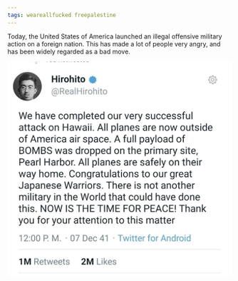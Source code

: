 ```yaml
---
tags: weareallfucked freepalestine
---
```


Today, the United States of America launched an illegal offensive military action
on a foreign nation. This has made a lot of people very angry, and has been
widely regarded as a bad move.

![No more escalation, or we kill Roosevelt](/assets/no-more-escalation-or-we-kill-roosevelt.jpeg)
